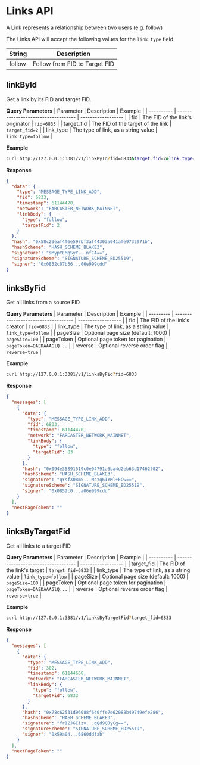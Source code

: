 # Links API

A Link represents a relationship between two users (e.g. follow)

The Links API will accept the following values for the `link_type` field.

| String | Description                   |
| ------ | ----------------------------- |
| follow | Follow from FID to Target FID |

## linkById

Get a link by its FID and target FID.

**Query Parameters**
| Parameter  | Description                         | Example            |
| ---------- | ----------------------------------- | ------------------ |
| fid        | The FID of the link's originator    | `fid=6833`         |
| target_fid | The FID of the target of the link   | `target_fid=2`     |
| link_type  | The type of link, as a string value | `link_type=follow` |

**Example**

```bash
curl http://127.0.0.1:3381/v1/linkById?fid=6833&target_fid=2&link_type=follow
```

**Response**

```json
{
  "data": {
    "type": "MESSAGE_TYPE_LINK_ADD",
    "fid": 6833,
    "timestamp": 61144470,
    "network": "FARCASTER_NETWORK_MAINNET",
    "linkBody": {
      "type": "follow",
      "targetFid": 2
    }
  },
  "hash": "0x58c23eaf4f6e597bf3af44303a041afe9732971b",
  "hashScheme": "HASH_SCHEME_BLAKE3",
  "signature": "sMypYEMqSyY...nfCA==",
  "signatureScheme": "SIGNATURE_SCHEME_ED25519",
  "signer": "0x0852c07b56...06e999cdd"
}
```

## linksByFid

Get all links from a source FID

**Query Parameters**
| Parameter | Description                         | Example            |
| --------- | ----------------------------------- | ------------------ |
| fid       | The FID of the link's creator       | `fid=6833`         |
| link_type | The type of link, as a string value | `link_type=follow` |
| pageSize  | Optional page size (default: 1000) | `pageSize=100`     |
| pageToken | Optional page token for pagination | `pageToken=DAEDAAAGlQ...` |
| reverse   | Optional reverse order flag        | `reverse=true`     |

**Example**

```bash
curl http://127.0.0.1:3381/v1/linksByFid?fid=6833
```

**Response**

```json
{
  "messages": [
    {
      "data": {
        "type": "MESSAGE_TYPE_LINK_ADD",
        "fid": 6833,
        "timestamp": 61144470,
        "network": "FARCASTER_NETWORK_MAINNET",
        "linkBody": {
          "type": "follow",
          "targetFid": 83
        }
      },
      "hash": "0x094e35891519c0e04791a6ba4d2eb63d17462f02",
      "hashScheme": "HASH_SCHEME_BLAKE3",
      "signature": "qYsfX08mS...McYq6IYMl+ECw==",
      "signatureScheme": "SIGNATURE_SCHEME_ED25519",
      "signer": "0x0852c0...a06e999cdd"
    }
  ],
  "nextPageToken": ""
}
```

## linksByTargetFid

Get all links to a target FID

**Query Parameters**
| Parameter  | Description                         | Example            |
| ---------- | ----------------------------------- | ------------------ |
| target_fid | The FID of the link's target        | `target_fid=6833`  |
| link_type  | The type of link, as a string value | `link_type=follow` |
| pageSize   | Optional page size (default: 1000) | `pageSize=100`     |
| pageToken  | Optional page token for pagination | `pageToken=DAEDAAAGlQ...` |
| reverse    | Optional reverse order flag        | `reverse=true`     |

**Example**

```bash
curl http://127.0.0.1:3381/v1/linksByTargetFid?target_fid=6833
```

**Response**

```json
{
  "messages": [
    {
      "data": {
        "type": "MESSAGE_TYPE_LINK_ADD",
        "fid": 302,
        "timestamp": 61144668,
        "network": "FARCASTER_NETWORK_MAINNET",
        "linkBody": {
          "type": "follow",
          "targetFid": 6833
        }
      },
      "hash": "0x78c62531d96088f640ffe7e62088b49749efe286",
      "hashScheme": "HASH_SCHEME_BLAKE3",
      "signature": "frIZJGIizv...qQd9QJyCg==",
      "signatureScheme": "SIGNATURE_SCHEME_ED25519",
      "signer": "0x59a04...6860ddfab"
    }
  ],
  "nextPageToken": ""
}
```
